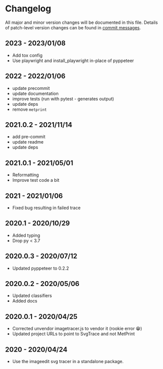 # Changelog

All major and minor version changes will be documented in this file. Details of
patch-level version changes can be found in [commit messages](../../commits/master).

## 2023 - 2023/01/08

- Add tox config
- Use playwright and install_playwright in-place of pyppeteer

## 2022 - 2022/01/06

- update precommit
- update documentation
- improve tests (run with pytest - generates output)
- update deps
- remove `metprint`

## 2021.0.2 - 2021/11/14

- add pre-commit
- update readme
- update deps

## 2021.0.1 - 2021/05/01

- Reformatting
- Improve test code a bit

## 2021 - 2021/01/06

- Fixed bug resulting in failed trace

## 2020.1 - 2020/10/29

- Added typing
- Drop py < 3.7

## 2020.0.3 - 2020/07/12

- Updated pyppeteer to 0.2.2

## 2020.0.2 - 2020/05/06

- Updated classifiers
- Added docs

## 2020.0.1 - 2020/04/25

- Corrected unvendor imagetracer.js to vendor it (rookie error 😁)
- Updated project URLs to point to SvgTrace and not MetPrint

## 2020 - 2020/04/24

- Use the imageedit svg tracer in a standalone package.
